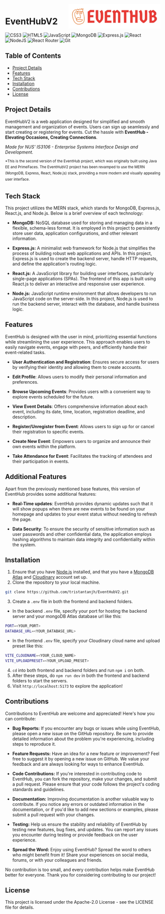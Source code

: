 <img src="/frontend/src/assets/logo.png" alt="EventHub logo" title="EventHub" align="right" height="80" />

# EventHubV2 <br/>
![CSS3](https://img.shields.io/badge/css3-%231572B6.svg?style=for-the-badge&logo=css3&logoColor=white) ![HTML5](https://img.shields.io/badge/html5-%23E34F26.svg?style=for-the-badge&logo=html5&logoColor=white)
![JavaScript](https://img.shields.io/badge/javascript-%23323330.svg?style=for-the-badge&logo=javascript&logoColor=%23F7DF1E) ![MongoDB](https://img.shields.io/badge/MongoDB-%234ea94b.svg?style=for-the-badge&logo=mongodb&logoColor=white) ![Express.js](https://img.shields.io/badge/express.js-%23404d59.svg?style=for-the-badge&logo=express&logoColor=%2361DAFB) ![React](https://img.shields.io/badge/react-%2320232a.svg?style=for-the-badge&logo=react&logoColor=%2361DAFB) ![NodeJS](https://img.shields.io/badge/node.js-6DA55F?style=for-the-badge&logo=node.js&logoColor=white) ![React Router](https://img.shields.io/badge/React_Router-CA4245?style=for-the-badge&logo=react-router&logoColor=white) ![Git](https://img.shields.io/badge/git-%23F05033.svg?style=for-the-badge&logo=git&logoColor=white)

## Table of Contents

- [Project Details](#project-details)
- [Features](#features)
- [Tech Stack](#tech-stack)
- [Installation](#installation)
- [Contributions](#contributions)
- [License](#license)

## Project Details

EventHubV2 is a web application designed for simplified and smooth management and organization of events. Users can sign up seamlessly and start creating or registering for events.
Cut the hassle with **EventHub - Elevating Occasions, Creating Connections**.

_Made for NUS' IS3106 - Enterprise Systems Interface Design and Development._

<sup>*This is the second version of the EventHub project, which was originally built using Java EE and PrimeFaces. The EventHubV2 project has been revamped to use the MERN (MongoDB, Express, React, Node.js) stack, providing a more modern and visually appealing user interface.</sup>

## Tech Stack
This project utilizes the MERN stack, which stands for MongoDB, Express.js, React.js, and Node.js. Below is a brief overview of each technology:

- **MongoDB:** NoSQL database used for storing and managing data in a flexible, schema-less format. It is employed in this project to persistently store user data, application configurations, and other relevant information.
  
- **Express.js:** A minimalist web framework for Node.js that simplifies the process of building robust web applications and APIs. In this project, Express.js is used to create the backend server, handle HTTP requests, and define the application's routing logic.
  
- **React.js:** A JavaScript library for building user interfaces, particularly single-page applications (SPAs). The frontend of this app is built using React.js to deliver an interactive and responsive user experience.
  
- **Node.js:** JavaScript runtime environment that allows developers to run JavaScript code on the server-side. In this project, Node.js is used to run the backend server, interact with the database, and handle business logic.

## Features
EventHub is designed with the user in mind, prioritizing essential functions while streamlining the user experience. This approach enables users to easily navigate events, engage with peers, and efficiently handle their event-related tasks.

- **User Authentication and Registration**: Ensures secure access for users by verifying their identity and allowing them to create accounts.
  
- **Edit Profile**: Allows users to modify their personal information and preferences.
  
- **Browse Upcoming Events**: Provides users with a convenient way to explore events scheduled for the future.
  
- **View Event Details**: Offers comprehensive information about each event, including its date, time, location, registration deadline, and description.
  
- **Register/Unregister from Event**: Allows users to sign up for or cancel their registration to specific events.
  
- **Create New Event**: Empowers users to organize and announce their own events within the platform.
  
- **Take Attendance for Event**: Facilitates the tracking of attendees and their participation in events.

## Additional Features
Apart from the previously mentioned base features, this version of EventHub provides some additional features:

- **Real-Time updates**: EventHub provides dynamic updates such that it will show popups when there are new events to be found on your homepage and updates to your event status without needing to refresh the page.

- **Data Security**: To ensure the security of sensitive information such as user passwords and other confidential data, the application employs hashing algorithms to maintain data integrity and confidentiality within the system.

## Installation
1. Ensure that you have [Node.js](https://nodejs.org/en) installed, and that you have a [MongoDB Atlas](https://www.mongodb.com/atlas/database) and [Cloudinary](https://cloudinary.com/) account set up.
2.	Clone the repository to your local machine.
```bash
git clone https://github.com/tristantanjh/EventHubV2.git
```
3.	Create a `.env` file in both the frontend and backend folders.
  - In the backend `.env` file, specify your port for hosting the backend server and your mongoDB Atlas database url like this:
```bash
PORT=<YOUR_PORT>
DATABASE_URL=<YOUR_DATABASE_URL>
```
  - In the frontend `.env` file, specify your Cloudinary cloud name and upload preset like this:
```bash
VITE_CLOUDNAME=<YOUR_CLOUD_NAME>
VITE_UPLOADPRESET=<YOUR_UPLOAD_PRESET>
```
4.	`cd` into both frontend and backend folders and run `npm i` on both.
5.	After these steps, do `npm run dev` in both the frontend and backend folders to start the servers.
6.   Visit `http://localhost:5173` to explore the application! 

## Contributions
Contributions to EventHub are welcome and appreciated! Here's how you can contribute:

- **Bug Reports:** If you encounter any bugs or issues while using EventHub, please open a new issue on the GitHub repository. Be sure to provide detailed information about the problem you're experiencing, including steps to reproduce it.
  
- **Feature Requests:** Have an idea for a new feature or improvement? Feel free to suggest it by opening a new issue on GitHub. We value your feedback and are always looking for ways to enhance EventHub.
  
- **Code Contributions:** If you're interested in contributing code to EventHub, you can fork the repository, make your changes, and submit a pull request. Please ensure that your code follows the project's coding standards and guidelines.
  
- **Documentation:** Improving documentation is another valuable way to contribute. If you notice any errors or outdated information in the documentation, or if you'd like to add new sections or examples, please submit a pull request with your changes.
  
- **Testing:** Help us ensure the stability and reliability of EventHub by testing new features, bug fixes, and updates. You can report any issues you encounter during testing or provide feedback on the user experience.
  
- **Spread the Word:** Enjoy using EventHub? Spread the word to others who might benefit from it! Share your experiences on social media, forums, or with your colleagues and friends.

No contribution is too small, and every contribution helps make EventHub better for everyone. Thank you for considering contributing to our project!

## License
This project is licensed under the Apache-2.0 License - see the LICENSE file for details.
